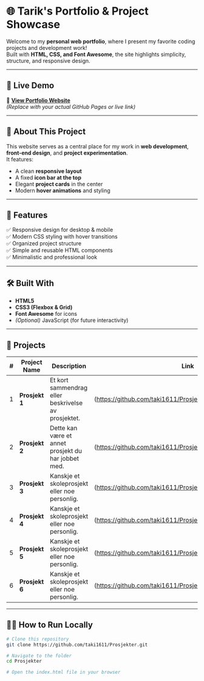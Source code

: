 # 🌐 Tarik's Portfolio & Project Showcase

Welcome to my **personal web portfolio**, where I present my favorite coding projects and development work!  
Built with **HTML, CSS, and Font Awesome**, the site highlights simplicity, structure, and responsive design.

---

## 🚀 Live Demo
🔗 **[View Portfolio Website](https://taki1611.github.io/)**  
*(Replace with your actual GitHub Pages or live link)*

---

## 🧠 About This Project

This website serves as a central place for my work in **web development**, **front-end design**, and **project experimentation**.  
It features:
- A clean **responsive layout**
- A fixed **icon bar at the top**
- Elegant **project cards** in the center  
- Modern **hover animations** and styling

---

## 🧩 Features

✅ Responsive design for desktop & mobile  
✅ Modern CSS styling with hover transitions  
✅ Organized project structure  
✅ Simple and reusable HTML components  
✅ Minimalistic and professional look  

---

## 🛠️ Built With

- **HTML5**  
- **CSS3 (Flexbox & Grid)**  
- **Font Awesome** for icons  
- *(Optional)* JavaScript (for future interactivity)

---

## 📁 Projects

| # | Project Name | Description | Link |
|---|---------------|--------------|------|
| 1 | **Prosjekt 1** | Et kort sammendrag eller beskrivelse av prosjektet. | (https://github.com/taki1611/Prosjekter/blob/main/project1.html) |
| 2 | **Prosjekt 2** | Dette kan være et annet prosjekt du har jobbet med. | (https://github.com/taki1611/Prosjekter/blob/main/project2.html) |
| 3 | **Prosjekt 3** | Kanskje et skoleprosjekt eller noe personlig. | (https://github.com/taki1611/Prosjekter/blob/main/project3.html) |
| 4 | **Prosjekt 4** | Kanskje et skoleprosjekt eller noe personlig. | (https://github.com/taki1611/Prosjekter/blob/main/project4.html)|
| 5 | **Prosjekt 5** | Kanskje et skoleprosjekt eller noe personlig. | (https://github.com/taki1611/Prosjekter/blob/main/project5.html)|
| 6 | **Prosjekt 6** | Kanskje et skoleprosjekt eller noe personlig. | (https://github.com/taki1611/Prosjekter/blob/main/project6.html) |

---

## 🧑‍💻 How to Run Locally

```bash
# Clone this repository
git clone https://github.com/taki1611/Prosjekter.git

# Navigate to the folder
cd Prosjekter

# Open the index.html file in your browser
